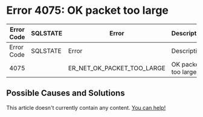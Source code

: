 
# Error 4075: OK packet too large


| Error Code | SQLSTATE | Error | Description |
| --- | --- | --- | --- |
| Error Code | SQLSTATE | Error | Description |
| 4075 |  | ER_NET_OK_PACKET_TOO_LARGE | OK packet too large |




## Possible Causes and Solutions


This article doesn't currently contain any content. [You can help!](/kb/en/writing-and-editing-knowledge-base-articles/)

